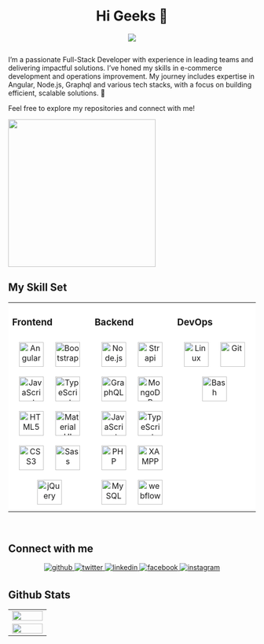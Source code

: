 <div align="center">
  <h1>Hi Geeks 👋 </h1>

![](https://komarev.com/ghpvc/?username=darshanmulani&color=dc143c)
</div>


<div style="display: flex; flex-wrap: wrap;">
    <div>
        <p>I’m a passionate Full-Stack Developer with experience in leading teams and delivering impactful solutions. I’ve honed my skills in e-commerce development and operations improvement. My journey includes expertise in Angular, Node.js, Graphql and various tech stacks, with a focus on building efficient, scalable solutions. 🚀

Feel free to explore my repositories and connect with me!</p>
    </div>
    <div align="center">
        <img src="https://blogger.googleusercontent.com/img/b/R29vZ2xl/AVvXsEiCMquZsMwF42qAgLw_LgHOyvqjAPcU6YWR2gvBSI26AVVpxSiHxe6puc6irxIz-WNwDRt5HlvfUA7ejJDnFh4NxE7Uq2zxlcU9rjEfjn0SIkHucJt38hqWkvwYbe7SM244ItFza000g4JCYhsgiATIkowmTTuIReFRJbw5GZwi72N4vZU0r11une7z/s1600/ezgif.com-gif-maker.gif" width="300px"/>
    </div>
</div>









## My Skill Set  
<table style="background-color:white"><tr><td valign="top" width="33%">

### Frontend  
<div align="center">  
<a href="https://angular.io/" target="_blank"><img style="margin: 10px" src="https://profilinator.rishav.dev/skills-assets/angularjs-original.svg" alt="Angular" height="50" /></a>
<a href="https://getbootstrap.com/docs/3.4/javascript/" target="_blank"><img style="margin: 10px" src="https://profilinator.rishav.dev/skills-assets/bootstrap-plain.svg" alt="Bootstrap" height="50" /></a>
<a href="https://www.javascript.com/" target="_blank"><img style="margin: 10px" src="https://profilinator.rishav.dev/skills-assets/javascript-original.svg" alt="JavaScript" height="50" /></a>  
<a href="https://www.typescriptlang.org/" target="_blank"><img style="margin: 10px" src="https://profilinator.rishav.dev/skills-assets/typescript-original.svg" alt="TypeScript" height="50" /></a>
<a href="https://en.wikipedia.org/wiki/HTML5" target="_blank"><img style="margin: 10px" src="https://profilinator.rishav.dev/skills-assets/html5-original-wordmark.svg" alt="HTML5" height="50" /></a>  
<a href="https://mui.com/" target="_blank"><img style="margin: 10px" src="https://profilinator.rishav.dev/skills-assets/mui.png" alt="Material UI" height="50" /></a>
<a href="https://www.w3schools.com/css/" target="_blank"><img style="margin: 10px" src="https://profilinator.rishav.dev/skills-assets/css3-original-wordmark.svg" alt="CSS3" height="50" /></a>  
<a href="https://sass-lang.com/" target="_blank"><img style="margin: 10px" src="https://profilinator.rishav.dev/skills-assets/sass-original.svg" alt="Sass" height="50" /></a>
<a href="https://jquery.com/" target="_blank"><img style="margin: 10px" src="https://profilinator.rishav.dev/skills-assets/jquery.png" alt="jQuery" height="50" /></a>  
</div>

</td><td valign="top" width="33%">

  
### Backend  
<div align="center">
<a href="https://nodejs.org/" target="_blank"><img style="margin: 10px" src="https://profilinator.rishav.dev/skills-assets/nodejs-original-wordmark.svg" alt="Node.js" height="50" /></a>  
<a href="https://www.strapi.io/" target="_blank"><img style="margin: 10px" src="https://profilinator.rishav.dev/skills-assets/strapi.svg" alt="Strapi" height="50" /></a> 
<a href="https://graphql.org/" target="_blank"><img style="margin: 10px" src="https://upload.wikimedia.org/wikipedia/commons/1/17/GraphQL_Logo.svg" alt="GraphQL" height="50" /></a>
<a href="https://www.mongodb.com/" target="_blank"><img style="margin: 10px" src="https://profilinator.rishav.dev/skills-assets/mongodb-original-wordmark.svg" alt="MongoDB" height="50" /></a>
<a href="https://www.javascript.com/" target="_blank"><img style="margin: 10px" src="https://profilinator.rishav.dev/skills-assets/javascript-original.svg" alt="JavaScript" height="50" /></a>
<a href="https://www.typescriptlang.org/" target="_blank"><img style="margin: 10px" src="https://profilinator.rishav.dev/skills-assets/typescript-original.svg" alt="TypeScript" height="50" /></a>
<a href="https://www.php.net/" target="_blank"><img style="margin: 10px" src="https://profilinator.rishav.dev/skills-assets/php-original.svg" alt="PHP" height="50" /></a>  
<a href="https://www.apachefriends.org/" target="_blank"><img style="margin: 10px" src="https://profilinator.rishav.dev/skills-assets/xampp.png" alt="XAMPP" height="50" /></a>  
<a href="https://www.mysql.com/" target="_blank"><img style="margin: 10px" src="https://profilinator.rishav.dev/skills-assets/mysql-original-wordmark.svg" alt="MySQL" height="50" /></a>  
<a href="https://webflow.com/" target="_blank"><img style="margin: 10px" src="https://assets-global.website-files.com/5d3e265ac89f6a3e64292efc/5d55951e4de4fb4722554d96_default_favicon.png" alt="webflow" height="50" /></a>
</div>

</td><td valign="top" width="33%">



### DevOps  
<div align="center">  
<a href="https://www.linux.org/" target="_blank"><img style="margin: 10px" src="https://profilinator.rishav.dev/skills-assets/linux-original.svg" alt="Linux" height="50" /></a>  
<a href="https://github.com/" target="_blank"><img style="margin: 10px" src="https://profilinator.rishav.dev/skills-assets/git-scm-icon.svg" alt="Git" height="50" /></a>
<a href="https://www.gnu.org/software/bash/" target="_blank"><img style="margin: 10px" src="https://profilinator.rishav.dev/skills-assets/gnu_bash-icon.svg" alt="Bash" height="50" /></a> 
</div>

</td></tr></table>  

<br/>  

<!--start of Connect with me -->
<h2 id="connect-with-me">Connect with me</h2>
<div align="center">
<a href="https://github.com/darshanmulani" target="_blank">
<img src="https://img.shields.io/badge/github-%2324292e.svg?&amp;style=for-the-badge&amp;logo=github&amp;logoColor=white" alt="github" style="margin-bottom: 5px;">
</a>
<a href="https://x.com/DarshanMulani34" target="_blank">
<img src="https://img.shields.io/badge/twitter-%2300acee.svg?&amp;style=for-the-badge&amp;logo=twitter&amp;logoColor=white" alt="twitter" style="margin-bottom: 5px;">
</a>
<a href="https://www.linkedin.com/in/darshan-mulani" target="_blank">
<img src="https://img.shields.io/badge/linkedin-%231E77B5.svg?&amp;style=for-the-badge&amp;logo=linkedin&amp;logoColor=white" alt="linkedin" style="margin-bottom: 5px;">
</a>
<a href="https://www.facebook.com/darshan.mulani.1" target="_blank">
<img src="https://img.shields.io/badge/facebook-%232E87FB.svg?&amp;style=for-the-badge&amp;logo=facebook&amp;logoColor=white" alt="facebook" style="margin-bottom: 5px;">
</a>
<a href="https://www.instagram.com/darshan_mulani._.36" target="_blank">
<img src="https://img.shields.io/badge/instagram-%23000000.svg?&amp;style=for-the-badge&amp;logo=instagram&amp;logoColor=white" alt="instagram" style="margin-bottom: 5px;">
</a>  
</div>
<!--end of Connect with me -->

<!--start of stats -->
<h2 id="github-stats">Github Stats</h2>
<div align="center">
<table>
  <tbody>
    <tr>
      <td valign="top" width="50%">
      <img src="https://github-readme-stats.vercel.app/api?username=darshanmulani&show_icons=true&theme=radical" align="left" style="width: 100%">
     </td>
    </tr>
  <tr>
    <td>
    <img src="https://github-readme-stats.vercel.app/api/top-langs/?username=darshanmulani&layout=compact&langs_count=7&theme=radical"  align="right" style="width: 100%"/>
    </td>
  </tr>
</tbody>
</table>
</div>
<!--end of stats -->


<!--
**darshanmulani/darshanmulani** is a ✨ _special_ ✨ repository because its `README.md` (this file) appears on your GitHub profile.

Here are some ideas to get you started:

- 🔭 I’m currently working on ...
- 🌱 I’m currently learning ...
- 👯 I’m looking to collaborate on ...
- 🤔 I’m looking for help with ...
- 💬 Ask me about ...
- 📫 How to reach me: ...
- 😄 Pronouns: ...
- ⚡ Fun fact: ...
-->
